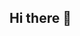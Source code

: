 ## Hi there 👋

<!--
**Pablo-phy/Pablo-phy** is a ✨ _special_ ✨ repository because its `README.md` (this file) appears on your GitHub profile.

Here are some ideas to get you started:

----- MarkDown -----
** *** =  Negrito
[]() =  Hiper Link
![]() =- gif

- 🔭 I’m currently working on ...
- 🌱 I’m currently learning ...
- 👯 I’m looking to collaborate on ...
- 🤔 I’m looking for help with ...
- 💬 Ask me about ...
- 📫 How to reach me: ...
- 😄 Pronouns: ...
- ⚡ Fun fact: ...
-->
